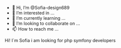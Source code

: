 - 👋 Hi, I’m @Sofia-design689
- 👀 I’m interested in ...
- 🌱 I’m currently learning ...
- 💞️ I’m looking to collaborate on ...
- 📫 How to reach me ...

<!---
Sofia-design689/Sofia-design689 is a ✨ special ✨ repository because its `README.md` (this file) appears on your GitHub profile.
You can click the Preview link to take a look at your changes.
---> Hi! I´m Sofia i am looking for php symfony developers

